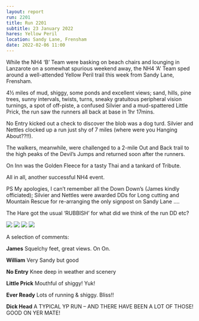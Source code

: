 ```yaml
---
layout: report
run: 2201
title: Run 2201
subtitle: 23 January 2022
hares: Yellow Peril
location: Sandy Lane, Frensham
date: 2022-02-06 11:00
---
```


While the NH4 ‘B’ Team were basking on beach chairs and lounging in Lanzarote on a somewhat spurious weekend away, the NH4 ‘A’ Team sped around a well-attended Yellow Peril trail this week from Sandy Lane, Frensham.

4½ miles of mud, shiggy, some ponds and excellent views; sand, hills, pine trees, sunny intervals, twists, turns, sneaky gratuitous peripheral vision turnings, a spot of off-piste, a confused Silvier and a mud-spattered Little Prick, the run saw the runners all back at base in 1hr 17mins. 

No Entry kicked out a check to discover the blob was a dog turd. Silvier and Nettles clocked up a run just shy of 7 miles (where were you Hanging About??!!).

The walkers, meanwhile, were challenged to a 2-mile Out and Back trail to the high peaks of the Devil’s Jumps and returned soon after the runners.

On Inn was the Golden Fleece for a tasty Thai and a tankard of Tribute.

All in all, another successful NH4 event.

PS My apologies, I can’t remember all the Down Down’s (James kindly officiated); Silvier and Nettles were awarded DDs for Long cutting and Mountain Rescue for re-arranging the only signpost on Sandy Lane ….

The Hare got the usual ‘RUBBISH’ for what did we think of the run DD etc?

<img src="{{ '/assets/img/scribe/2201/2201-1.jpg' | prepend: site.baseurl }}" class="post-img">
<img src="{{ '/assets/img/scribe/2201/2201-2.jpg' | prepend: site.baseurl }}" class="post-img">
<img src="{{ '/assets/img/scribe/2201/2201-3.jpg' | prepend: site.baseurl }}" class="post-img">
<img src="{{ '/assets/img/scribe/2201/2201-4.jpg' | prepend: site.baseurl }}" class="post-img">

A selection of comments:

__James__ Squelchy feet, great views. On On.

__William__ Very Sandy but good

__No Entry__ Knee deep in weather and scenery

__Little Prick__ Mouthful of shiggy! Yuk!

__Ever Ready__ Lots of running & shiggy. Bliss!!

__Dick Head__ A TYPICAL YP RUN – AND THERE HAVE BEEN A LOT OF THOSE! GOOD ON YER MATE!


